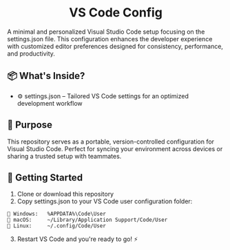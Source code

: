 <div align="center">
    <h1>VS Code Config</h4>
</div>

A minimal and personalized Visual Studio Code setup focusing on the settings.json file. This configuration enhances the developer experience with customized editor preferences designed for consistency, performance, and productivity.

## 📦 What's Inside?
- ⚙️ settings.json – Tailored VS Code settings for an optimized development workflow

## 🎯 Purpose
This repository serves as a portable, version-controlled configuration for Visual Studio Code. Perfect for syncing your environment across devices or sharing a trusted setup with teammates.

## 🚀 Getting Started
1. Clone or download this repository
2. Copy settings.json to your VS Code user configuration folder:
```
📍 Windows:   %APPDATA%\Code\User  
📍 macOS:     ~/Library/Application Support/Code/User 
📍 Linux:     ~/.config/Code/User  
```
3. Restart VS Code and you're ready to go! ⚡